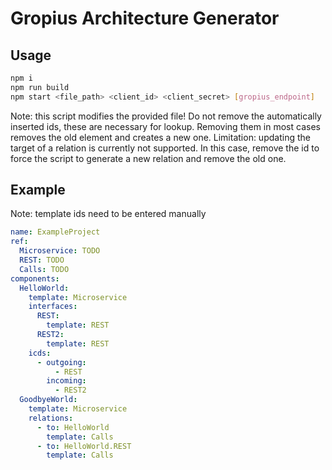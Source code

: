 # Gropius Architecture Generator

## Usage
```sh
npm i
npm run build
npm start <file_path> <client_id> <client_secret> [gropius_endpoint]
```

Note: this script modifies the provided file! Do not remove the automatically inserted ids, these are necessary for lookup. Removing them in most cases removes the old element and creates a new one.
Limitation: updating the target of a relation is currently not supported. In this case, remove the id to force the script to generate a new relation and remove the old one.

## Example

Note: template ids need to be entered manually

```yaml
name: ExampleProject
ref:
  Microservice: TODO
  REST: TODO
  Calls: TODO
components:
  HelloWorld:
    template: Microservice
    interfaces:
      REST:
        template: REST
      REST2:
        template: REST
    icds:
      - outgoing:
          - REST
        incoming:
          - REST2
  GoodbyeWorld:
    template: Microservice
    relations:
      - to: HelloWorld
        template: Calls
      - to: HelloWorld.REST
        template: Calls
```
